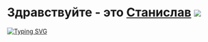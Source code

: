 # Здравствуйте - это [Станислав](https://vk.com/its_plma) ![](https://github.com/blackcater/blackcater/raw/main/images/Hi.gif) 
[![Typing SVG](https://readme-typing-svg.herokuapp.com?color=%2336BCF7&lines=Computer+science+student)](https://git.io/typing-svg)
